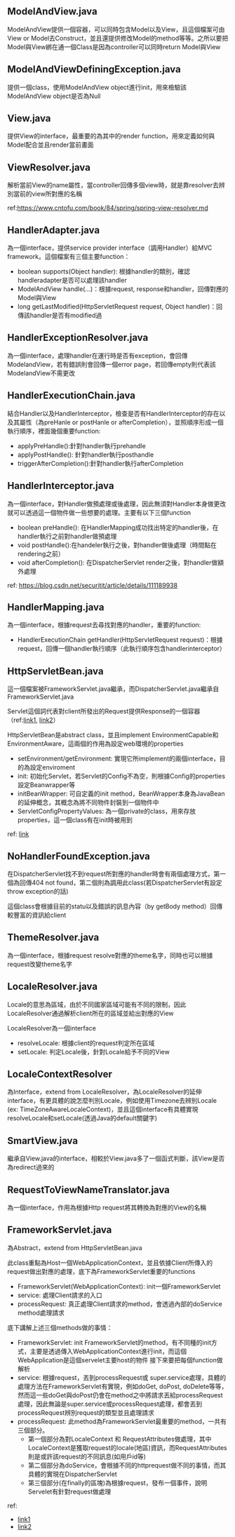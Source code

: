 ## ModelAndView.java
ModelAndView提供一個容器，可以同時包含Model以及View，且這個檔案可由View or Model去Construct，並且還提供修改Model的method等等。之所以要把Model與View綁在通一個Class是因為controller可以同時return Model與View

## ModelAndViewDefiningException.java
提供一個class，使用ModelAndView object進行init，用來檢驗該ModelAndView object是否為Null

## View.java
提供View的interface，最重要的為其中的render function，用來定義如何與Model配合並且render當前畫面

## ViewResolver.java
解析當前View的name屬性，當controller回傳多個view時，就是靠resolver去辨別當前的view所對應的名稱

ref:https://www.cntofu.com/book/84/spring/spring-view-resolver.md

## HandlerAdapter.java
為一個interface，提供service provider interface（調用Handler）給MVC framework。這個檔案有三個主要function：
- boolean supports(Object handler): 根據handler的類別，確認handleradapter是否可以處理該handler
- ModelAndView handle(...)：根據request, response和handler，回傳對應的Model與View
- long getLastModified(HttpServletRequest request, Object handler)：回傳該handler是否有modified過

## HandlerExceptionResolver.java
為一個interface，處理handler在運行時是否有exception，會回傳ModelandView，若有錯誤則會回傳一個error page，若回傳empty則代表該ModelandView不需更改


## HandlerExecutionChain.java
結合Handler以及HandlerInterceptor，檢查是否有HandlerInterceptor的存在以及其屬性（為preHanle or postHanle or afterCompletion），並照順序形成一個執行順序，裡面幾個重要function:

- applyPreHandle():針對handler執行prehandle
- applyPostHandle(): 針對handler執行posthandle
- triggerAfterCompletion():針對handler執行afterCompletion

## HandlerInterceptor.java
為一個interface，對Handler做預處理或後處理，因此無須對Handler本身做更改就可以透過這一個物件做一些想要的處理。主要有以下三個function
- boolean preHandle(): 在HandlerMapping成功找出特定的handler後，在handler執行之前對handler做預處理
- void postHandle():在handeler執行之後，對handler做後處理（時間點在rendering之前）
- void afterCompletion(): 在DispatcherServlet render之後，對handler做額外處理

ref: https://blog.csdn.net/securitit/article/details/111189938

## HandlerMapping.java
為一個interface，根據request去尋找對應的handler，重要的function:
- HandlerExecutionChain getHandler(HttpServletRequest request)：根據request，回傳一個handler執行順序（此執行順序包含handlerinterceptor）

## HttpServletBean.java
這一個檔案被FrameworkServlet.java繼承，而DispatcherServlet.java繼承自FrameworkServlet.java

Servlet這個詞代表對client所發出的Request提供Response的一個容器（ref:[link1](https://worktile.com/kb/ask/30170.html), [link2](https://zh.wikipedia.org/zh-tw/Java_Servlet)）

HttpServletBean是abstract class，並且implement EnvironmentCapable和EnvironmentAware，這兩個的作用為設定web環境的properties

- setEnvironment/getEnvironment: 實現它所implement的兩個interface，目的為設定enviroment
- init: 初始化Servlet，若Servlet的Config不為空，則根據Config的properties設定Beanwrapper等
- initBeanWrapper: 可自定義的init method，BeanWrapper本身為JavaBean的延伸概念，其概念為將不同物件封裝到一個物件中
- ServletConfigPropertyValues: 為一個private的class，用來存放properties，這一個class有在init時被用到

ref: [link](https://zhuanlan.zhihu.com/p/33372365)

## NoHandlerFoundException.java
在DispatcherServlet找不到request所對應的handler時會有兩個處理方式，第一個為回傳404 not found，第二個則為調用此class(若DispatcherServlet有設定 throw exception的話)

這個class會根據目前的statu以及錯誤的訊息內容（by getBody method）回傳較豐富的資訊給client

## ThemeResolver.java
為一個interface，根據request resolve對應的theme名字，同時也可以根據request改變theme名字

## LocaleResolver.java
Locale的意思為區域，由於不同國家區域可能有不同的限制，因此LocaleResolver通過解析client所在的區域並給出對應的View

LocaleResolver為一個interface
- resolveLocale: 根據client的request判定所在區域
- setLocale: 判定Locale後，針對Locale給予不同的View

## LocaleContextResolver
為Interface，extend from LocaleResolver，為LocaleResolver的延伸interface，有更具體的說怎麼判別Locale，例如使用Timezone去辨別Locale
(ex: TimeZoneAwareLocaleContext)，並且這個interface有具體實現resolveLocale和setLocale(透過Java的default關鍵字)

## SmartView.java
繼承自View.java的interface，相較於View.java多了一個函式判斷，該View是否為redirect過來的

## RequestToViewNameTranslator.java
為一個interface，作用為根據Http request將其轉換為對應的View的名稱

## FrameworkServlet.java
為Abstract，extend from HttpServletBean.java

此class重點為Host一個WebApplicationContext，並且依據Client所傳入的request做出對應的處理，底下為FrameworkServlet重要的functions
- FrameworkServlet(WebApplicationContext): init一個FrameworkServlet
- service: 處理Client請求的入口
- processRequest: 真正處理Client請求的method，會透過內部的doService method處理請求


底下講解上述三個methods做的事情：
- FrameworkServlet: init FrameworkServlet的method，有不同種的init方式，主要是透過傳入WebApplicationContext進行init，而這個WebApplication是這個servelet主要host的物件
接下來要把每個function做解析
- service: 根據request，丟到processRequest或
super.service處理，具體的處理方法在FrameworkServlet有實現，例如doGet, doPost, doDelete等等，然而這一些doGet與doPost仍會在method之中將請求丟給processRequest處理，因此無論是super.service或processRequest處理，都會丟到processRequest辨別request的類型並且處理請求
- processRequest: 此method為FrameworkServlet最重要的method，一共有三個部分。
    - 第一個部分為對LocaleContext 和 RequestAttributes做處理，其中LocaleContext是獲取request的locale(地區)資訊，而RequestAttributes則是或許該request的不同訊息(如用戶id等)
    - 第二個部分為doService，會根據不同的httprequest做不同的事情，而其具體的實現在DispatcherServlet
    - 第三個部分(在finally的區塊)為根據request，發布一個事件，說明Servelet有針對request做處理



ref: 
- [link1](https://blog.csdn.net/u012702547/article/details/115108949)
- [link2](https://blog.csdn.net/f641385712/article/details/87982095)